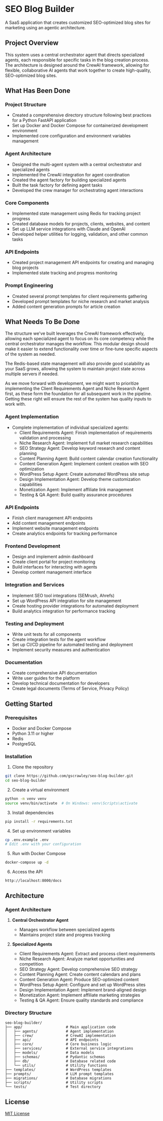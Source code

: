 # SEO Blog Builder

A SaaS application that creates customized SEO-optimized blog sites for marketing using an agentic architecture.

## Project Overview

This system uses a central orchestrator agent that directs specialized agents, each responsible for specific tasks in the blog creation process. The architecture is designed around the CrewAI framework, allowing for flexible, collaborative AI agents that work together to create high-quality, SEO-optimized blog sites.

## What Has Been Done

### Project Structure
- Created a comprehensive directory structure following best practices for a Python FastAPI application
- Set up Docker and Docker Compose for containerized development environment
- Implemented core configuration and environment variables management

### Agent Architecture
- Designed the multi-agent system with a central orchestrator and specialized agents
- Implemented the CrewAI integration for agent coordination
- Created the agent factory for building specialized agents
- Built the task factory for defining agent tasks
- Developed the crew manager for orchestrating agent interactions

### Core Components
- Implemented state management using Redis for tracking project progress
- Created database models for projects, clients, websites, and content
- Set up LLM service integrations with Claude and OpenAI
- Developed helper utilities for logging, validation, and other common tasks

### API Endpoints
- Created project management API endpoints for creating and managing blog projects
- Implemented state tracking and progress monitoring

### Prompt Engineering
- Created several prompt templates for client requirements gathering
- Developed prompt templates for niche research and market analysis
- Added content generation prompts for article creation

## What Needs To Be Done

The structure we've built leverages the CrewAI framework effectively, allowing each specialized agent to focus on its core competency while the central orchestrator manages the workflow. This modular design should make it easier to extend functionality over time or fine-tune specific aspects of the system as needed.

The Redis-based state management will also provide good scalability as your SaaS grows, allowing the system to maintain project state across multiple servers if needed.

As we move forward with development, we might want to prioritize implementing the Client Requirements Agent and Niche Research Agent first, as these form the foundation for all subsequent work in the pipeline. Getting these right will ensure the rest of the system has quality inputs to work with.

### Agent Implementation
- Complete implementation of individual specialized agents:
  - Client Requirements Agent: Finish implementation of requirements validation and processing
  - Niche Research Agent: Implement full market research capabilities
  - SEO Strategy Agent: Develop keyword research and content planning
  - Content Planning Agent: Build content calendar creation functionality
  - Content Generation Agent: Implement content creation with SEO optimization
  - WordPress Setup Agent: Create automated WordPress site setup
  - Design Implementation Agent: Develop theme customization capabilities
  - Monetization Agent: Implement affiliate link management
  - Testing & QA Agent: Build quality assurance procedures

### API Endpoints
- Finish client management API endpoints
- Add content management endpoints
- Implement website management endpoints
- Create analytics endpoints for tracking performance

### Frontend Development
- Design and implement admin dashboard
- Create client portal for project monitoring
- Build interfaces for interacting with agents
- Develop content management interface

### Integration and Services
- Implement SEO tool integrations (SEMrush, Ahrefs)
- Set up WordPress API integration for site management
- Create hosting provider integrations for automated deployment
- Build analytics integration for performance tracking

### Testing and Deployment
- Write unit tests for all components
- Create integration tests for the agent workflow
- Set up CI/CD pipeline for automated testing and deployment
- Implement security measures and authentication

### Documentation
- Create comprehensive API documentation
- Write user guides for the platform
- Develop technical documentation for developers
- Create legal documents (Terms of Service, Privacy Policy)

## Getting Started

### Prerequisites
- Docker and Docker Compose
- Python 3.11 or higher
- Redis
- PostgreSQL

### Installation

1. Clone the repository
```bash
git clone https://github.com/gscrawley/seo-blog-builder.git
cd seo-blog-builder
```

2. Create a virtual environment
```bash
python -m venv venv
source venv/bin/activate  # On Windows: venv\Scripts\activate
```

3. Install dependencies
```bash
pip install -r requirements.txt
```

4. Set up environment variables
```bash
cp .env.example .env
# Edit .env with your configuration
```

5. Run with Docker Compose
```bash
docker-compose up -d
```

6. Access the API
```
http://localhost:8000/docs
```

## Architecture

### Agent Architecture

1. **Central Orchestrator Agent**
   - Manages workflow between specialized agents
   - Maintains project state and progress tracking

2. **Specialized Agents**
   - Client Requirements Agent: Extract and process client requirements
   - Niche Research Agent: Analyze market opportunities and competition
   - SEO Strategy Agent: Develop comprehensive SEO strategy
   - Content Planning Agent: Create content calendars and plans
   - Content Generation Agent: Produce SEO-optimized content
   - WordPress Setup Agent: Configure and set up WordPress sites
   - Design Implementation Agent: Implement brand-aligned design
   - Monetization Agent: Implement affiliate marketing strategies
   - Testing & QA Agent: Ensure quality standards and compliance

### Directory Structure

```
seo-blog-builder/
├── app/                    # Main application code
│   ├── agents/             # Agent implementation
│   ├── crew/               # CrewAI implementation
│   ├── api/                # API endpoints
│   ├── core/               # Core business logic
│   ├── services/           # External service integrations
│   ├── models/             # Data models
│   ├── schemas/            # Pydantic schemas
│   ├── db/                 # Database related code
│   └── utils/              # Utility functions
├── templates/              # WordPress templates
├── prompts/                # LLM prompt templates
├── migrations/             # Database migrations
├── scripts/                # Utility scripts
└── tests/                  # Test directory
```

## License

[MIT License](LICENSE)
